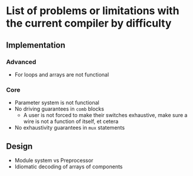 # List of problems or limitations with the current compiler by difficulty
## Implementation
### Advanced
* For loops and arrays are not functional

### Core
* Parameter system is not functional
* No driving guarantees in `comb` blocks
    * A user is not forced to make their switches exhaustive, make sure a wire is not a function of itself, et cetera
* No exhaustivity guarantees in `mux` statements

## Design
* Module system vs Preprocessor
* Idiomatic decoding of arrays of components